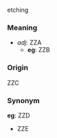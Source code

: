 etching
### Meaning
+ _adj_: ZZA
	+ __eg__: ZZB

### Origin

ZZC

### Synonym

__eg__: ZZD

+ ZZE



